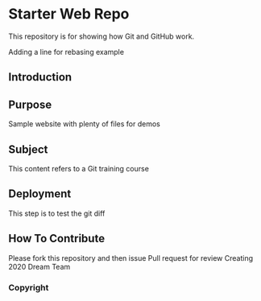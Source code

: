 # Starter Web Repo

This repository is for showing how Git and GitHub work.

Adding a line for rebasing example

## Introduction


## Purpose

Sample website with plenty of files for demos


## Subject
This content refers to a Git training  course


## Deployment
This step is to test the git diff


## How To Contribute
Please fork this repository and then issue Pull request for review
Creating 2020 Dream Team

### Copyright

